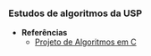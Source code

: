 ### Estudos de algoritmos da USP

 - <strong>Referências</strong>
   - [Projeto de Algoritmos em C](http://www2.dcc.ufmg.br/livros/algoritmos/implementacoes-05.php)
